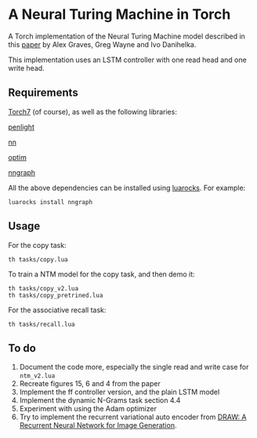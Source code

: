A Neural Turing Machine in Torch
================================

A Torch implementation of the Neural Turing Machine model described in this 
[paper](http://arxiv.org/abs/1410.5401) by Alex Graves, Greg Wayne and Ivo Danihelka.

This implementation uses an LSTM controller with one read head and one write head.

## Requirements

[Torch7](https://github.com/torch/torch7) (of course), as well as the following
libraries:

[penlight](https://github.com/stevedonovan/Penlight)

[nn](https://github.com/torch/nn)

[optim](https://github.com/torch/optim)

[nngraph](https://github.com/torch/nngraph)

All the above dependencies can be installed using [luarocks](http://luarocks.org). For example:

```
luarocks install nngraph
```

## Usage

For the copy task:

```
th tasks/copy.lua
```

To train a NTM model for the copy task, and then demo it:

```
th tasks/copy_v2.lua
th tasks/copy_pretrined.lua
```

For the associative recall task:

```
th tasks/recall.lua
```

## To do

1. Document the code more, especially the single read and write case for `ntm_v2.lua`
2. Recreate figures 15, 6 and 4 from the paper
3. Implement the ff controller version, and the plain LSTM model
4. Implement the dynamic N-Grams task section 4.4
5. Experiment with using the Adam optimizer
6. Try to implement the recurrent variational auto encoder from [DRAW: A Recurrent Neural Network for Image Generation](http://arxiv-web3.library.cornell.edu/pdf/1502.04623v1.pdf).

